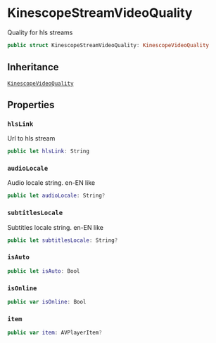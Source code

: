 # KinescopeStreamVideoQuality

Quality for hls streams

``` swift
public struct KinescopeStreamVideoQuality: KinescopeVideoQuality 
```

## Inheritance

[`KinescopeVideoQuality`](/Documentation/KinescopeVideoQuality)

## Properties

### `hlsLink`

Url to hls stream

``` swift
public let hlsLink: String
```

### `audioLocale`

Audio locale string. en-EN like

``` swift
public let audioLocale: String?
```

### `subtitlesLocale`

Subtitles locale string. en-EN like

``` swift
public let subtitlesLocale: String?
```

### `isAuto`

``` swift
public let isAuto: Bool
```

### `isOnline`

``` swift
public var isOnline: Bool 
```

### `item`

``` swift
public var item: AVPlayerItem? 
```
